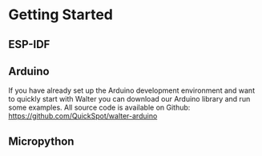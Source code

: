 # Getting Started

<!-- tabs:start -->

## **ESP-IDF**

## **Arduino**


If you have already set up the Arduino development environment and want to
quickly start with Walter you can download our Arduino library and run some
examples. All source code is available on Github: 
https://github.com/QuickSpot/walter-arduino

## **Micropython**


<!-- tabs:end -->
